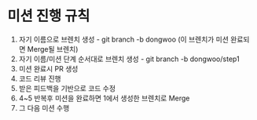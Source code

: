 # 미션 진행 규칙

1. 자기 이름으로 브렌치 생성 - git branch -b dongwoo (이 브렌치가 미션 완료되면 Merge될 브렌치)
2. 자기 이름/미션 단계 순서대로 브렌치 생성 - git branch -b dongwoo/step1
3. 미션 완료시 PR 생성
4. 코드 리뷰 진행
5. 받은 피드백을 기반으로 코드 수정
6. 4~5 반복후 미션을 완료하면 1에서 생성한 브렌치로 Merge
7. 그 다음 미션 수행
